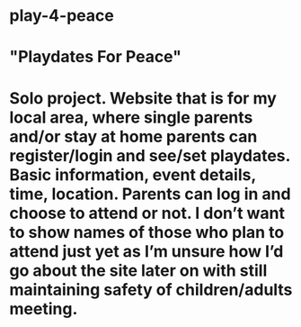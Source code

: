 # play-4-peace
# "Playdates For Peace"

# Solo project. Website that is for my local area, where single parents and/or stay at home parents can register/login and see/set playdates. Basic information, event details, time, location. Parents can log in and choose to attend or not. I don’t want to show names of those who plan to attend just yet as I’m unsure how I’d go about the site later on with still maintaining safety of children/adults meeting.
